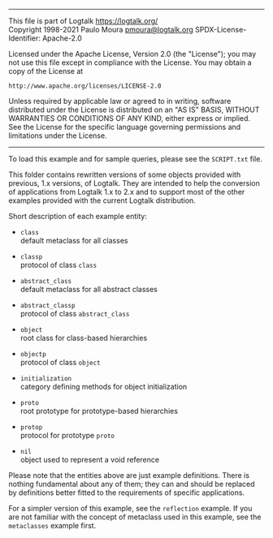 ________________________________________________________________________

This file is part of Logtalk <https://logtalk.org/>  
Copyright 1998-2021 Paulo Moura <pmoura@logtalk.org>
SPDX-License-Identifier: Apache-2.0

Licensed under the Apache License, Version 2.0 (the "License");
you may not use this file except in compliance with the License.
You may obtain a copy of the License at

    http://www.apache.org/licenses/LICENSE-2.0

Unless required by applicable law or agreed to in writing, software
distributed under the License is distributed on an "AS IS" BASIS,
WITHOUT WARRANTIES OR CONDITIONS OF ANY KIND, either express or implied.
See the License for the specific language governing permissions and
limitations under the License.
________________________________________________________________________


To load this example and for sample queries, please see the `SCRIPT.txt`
file.

This folder contains rewritten versions of some objects provided  with
previous, 1.x versions, of Logtalk. They are intended to  help the
conversion of applications from Logtalk 1.x to 2.x and to support most
of the other examples provided with the current Logtalk distribution.

Short description of each example entity:

- `class`  
	default metaclass for all classes
- `classp`  
	protocol of class `class`

- `abstract_class`  
	default metaclass for all abstract classes
- `abstract_classp`  
	protocol of class `abstract_class`

- `object`  
	root class for class-based hierarchies
- `objectp`  
	protocol of class `object`

- `initialization`  
	category defining methods for object initialization

- `proto`  
	root prototype for prototype-based hierarchies
- `protop`  
	protocol for prototype `proto`

- `nil`  
	object used to represent a void reference

Please note that the entities above are just example definitions. There is 
nothing fundamental about any of them; they can and should be replaced by 
definitions better fitted to the requirements of specific applications.

For a simpler version of this example, see the `reflection` example. If
you are not familiar with the concept of metaclass used in this example,
see the `metaclasses` example first.
